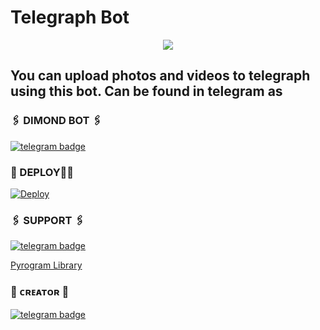 # Telegraph Bot

<p align="center">
  <img src="https://telegra.ph/file/766d8a26116f007f8dc44.jpg">
</p>

## You can upload photos and videos to telegraph using this bot. Can be found in telegram as 

### 🖇️ DIMOND BOT 🖇️

[![telegram badge](https://img.shields.io/badge/BOT-30302f?style=for-the-badge&logo=telegram)](http://t.me/Mention_Robot)

### 👻 DEPLOY🏃‍♂

[![Deploy ](https://www.herokucdn.com/deploy/button.svg)](https://heroku.com/deploy?template=https://github.com/RythmBotz/Mention_Robot)

### 🖇️ SUPPORT 🖇️

[![telegram badge](https://img.shields.io/badge/SUPPORT-30302f?style=for-the-badge&logo=telegram)](http://t.me/RYTHMSUPPORT)

[Pyrogram Library](https://github.com/pyrogram/pyrogram)

### 🖤 ᴄʀᴇᴀᴛᴏʀ 🖤

[![telegram badge](https://img.shields.io/badge/Rythmteam-30302f?style=for-the-badge&logo=telegram)](https://t.me/rythmupdates)

